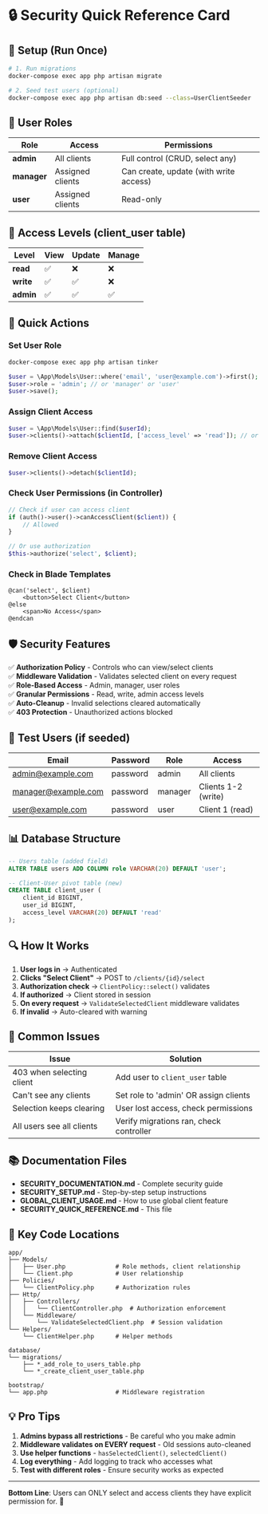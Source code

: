 # 🔒 Security Quick Reference Card

## 🚀 Setup (Run Once)

```bash
# 1. Run migrations
docker-compose exec app php artisan migrate

# 2. Seed test users (optional)
docker-compose exec app php artisan db:seed --class=UserClientSeeder
```

## 👥 User Roles

| Role        | Access           | Permissions                            |
| ----------- | ---------------- | -------------------------------------- |
| **admin**   | All clients      | Full control (CRUD, select any)        |
| **manager** | Assigned clients | Can create, update (with write access) |
| **user**    | Assigned clients | Read-only                              |

## 🔑 Access Levels (client_user table)

| Level     | View | Update | Manage |
| --------- | ---- | ------ | ------ |
| **read**  | ✅   | ❌     | ❌     |
| **write** | ✅   | ✅     | ❌     |
| **admin** | ✅   | ✅     | ✅     |

## 📝 Quick Actions

### Set User Role

```bash
docker-compose exec app php artisan tinker
```

```php
$user = \App\Models\User::where('email', 'user@example.com')->first();
$user->role = 'admin'; // or 'manager' or 'user'
$user->save();
```

### Assign Client Access

```php
$user = \App\Models\User::find($userId);
$user->clients()->attach($clientId, ['access_level' => 'read']); // or 'write' or 'admin'
```

### Remove Client Access

```php
$user->clients()->detach($clientId);
```

### Check User Permissions (in Controller)

```php
// Check if user can access client
if (auth()->user()->canAccessClient($client)) {
    // Allowed
}

// Or use authorization
$this->authorize('select', $client);
```

### Check in Blade Templates

```blade
@can('select', $client)
    <button>Select Client</button>
@else
    <span>No Access</span>
@endcan
```

## 🛡️ Security Features

✅ **Authorization Policy** - Controls who can view/select clients  
✅ **Middleware Validation** - Validates selected client on every request  
✅ **Role-Based Access** - Admin, manager, user roles  
✅ **Granular Permissions** - Read, write, admin access levels  
✅ **Auto-Cleanup** - Invalid selections cleared automatically  
✅ **403 Protection** - Unauthorized actions blocked

## 🧪 Test Users (if seeded)

| Email               | Password | Role    | Access              |
| ------------------- | -------- | ------- | ------------------- |
| admin@example.com   | password | admin   | All clients         |
| manager@example.com | password | manager | Clients 1-2 (write) |
| user@example.com    | password | user    | Client 1 (read)     |

## 📊 Database Structure

```sql
-- Users table (added field)
ALTER TABLE users ADD COLUMN role VARCHAR(20) DEFAULT 'user';

-- Client-User pivot table (new)
CREATE TABLE client_user (
    client_id BIGINT,
    user_id BIGINT,
    access_level VARCHAR(20) DEFAULT 'read'
);
```

## 🔍 How It Works

1. **User logs in** → Authenticated
2. **Clicks "Select Client"** → POST to `/clients/{id}/select`
3. **Authorization check** → `ClientPolicy::select()` validates
4. **If authorized** → Client stored in session
5. **On every request** → `ValidateSelectedClient` middleware validates
6. **If invalid** → Auto-cleared with warning

## 🚨 Common Issues

| Issue                     | Solution                                |
| ------------------------- | --------------------------------------- |
| 403 when selecting client | Add user to `client_user` table         |
| Can't see any clients     | Set role to 'admin' OR assign clients   |
| Selection keeps clearing  | User lost access, check permissions     |
| All users see all clients | Verify migrations ran, check controller |

## 📚 Documentation Files

- **SECURITY_DOCUMENTATION.md** - Complete security guide
- **SECURITY_SETUP.md** - Step-by-step setup instructions
- **GLOBAL_CLIENT_USAGE.md** - How to use global client feature
- **SECURITY_QUICK_REFERENCE.md** - This file

## 🎯 Key Code Locations

```
app/
├── Models/
│   ├── User.php              # Role methods, client relationship
│   └── Client.php            # User relationship
├── Policies/
│   └── ClientPolicy.php      # Authorization rules
├── Http/
│   ├── Controllers/
│   │   └── ClientController.php  # Authorization enforcement
│   └── Middleware/
│       └── ValidateSelectedClient.php  # Session validation
└── Helpers/
    └── ClientHelper.php      # Helper methods

database/
└── migrations/
    ├── *_add_role_to_users_table.php
    └── *_create_client_user_table.php

bootstrap/
└── app.php                   # Middleware registration
```

## 💡 Pro Tips

1. **Admins bypass all restrictions** - Be careful who you make admin
2. **Middleware validates on EVERY request** - Old sessions auto-cleaned
3. **Use helper functions** - `hasSelectedClient()`, `selectedClient()`
4. **Log everything** - Add logging to track who accesses what
5. **Test with different roles** - Ensure security works as expected

---

**Bottom Line**: Users can ONLY select and access clients they have explicit permission for. 🔐
